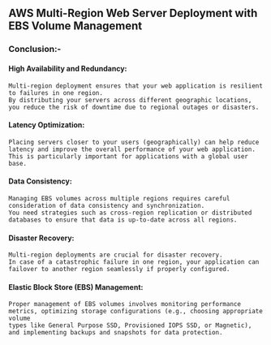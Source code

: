 ## AWS Multi-Region Web Server Deployment with EBS Volume Management

### Conclusion:-

#### High Availability and Redundancy:

    Multi-region deployment ensures that your web application is resilient to failures in one region.
    By distributing your servers across different geographic locations, you reduce the risk of downtime due to regional outages or disasters.

#### Latency Optimization:

    Placing servers closer to your users (geographically) can help reduce latency and improve the overall performance of your web application.
    This is particularly important for applications with a global user base.

#### Data Consistency:

    Managing EBS volumes across multiple regions requires careful consideration of data consistency and synchronization.
    You need strategies such as cross-region replication or distributed databases to ensure that data is up-to-date across all regions.

#### Disaster Recovery:

    Multi-region deployments are crucial for disaster recovery.
    In case of a catastrophic failure in one region, your application can failover to another region seamlessly if properly configured.

#### Elastic Block Store (EBS) Management:

    Proper management of EBS volumes involves monitoring performance metrics, optimizing storage configurations (e.g., choosing appropriate volume
    types like General Purpose SSD, Provisioned IOPS SSD, or Magnetic), and implementing backups and snapshots for data protection.
